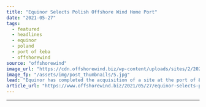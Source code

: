 ```yaml
---
title: "Equinor Selects Polish Offshore Wind Home Port"
date: "2021-05-27"
tags: 
  - featured
  - headlines
  - equinor
  - poland
  - port of łeba
  - offshorewind
source: "offshorewind"
image_url: "https://cdn.offshorewind.biz/wp-content/uploads/sites/2/2021/05/27103504/Equinor-Selects-Polish-Offshore-Wind-Home-Port.jpg"
image_fp: "/assets/img/post_thumbnails/5.jpg"
lead: "Equinor has completed the acquisition of a site at the port of Łeba to"
article_url: "https://www.offshorewind.biz/2021/05/27/equinor-selects-polish-offshore-wind-home-port/"
---
```


---
